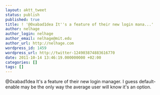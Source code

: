 ```yaml
---
layout: aktt_tweet
status: publish
published: true
title: ! '@0xabad1dea It''s a feature of their new login mana...'
author: nelhage
author_login: nelhage
author_email: nelhage@mit.edu
author_url: http://nelhage.com
wordpress_id: 1459
wordpress_url: http://twitter-124903874883616770
date: 2011-10-14 13:46:19.000000000 +02:00
categories: []
tags: []
---
```

@0xabad1dea It's a feature of their new login manager. I guess default-enable may be the only way the average user will know it's an option.
